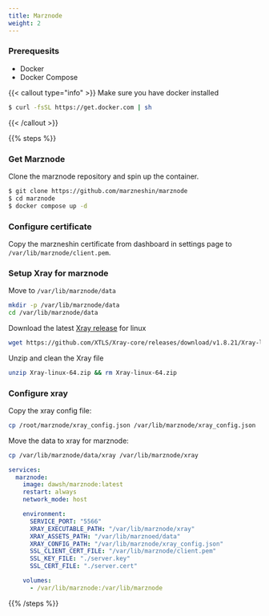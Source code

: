 ```yaml
---
title: Marznode
weight: 2
---
```


### Prerequesits

- Docker
- Docker Compose

{{< callout type="info" >}}
Make sure you have docker installed

```sh
$ curl -fsSL https://get.docker.com | sh
```

{{< /callout >}}

{{% steps %}}

### Get Marznode

Clone the marznode repository and spin up the container.

```sh
$ git clone https://github.com/marzneshin/marznode
$ cd marznode
$ docker compose up -d
```

### Configure certificate

Copy the marzneshin certificate from dashboard in settings page to `/var/lib/marznode/client.pem`.

### Setup Xray for marznode

Move to `/var/lib/marznode/data`

```sh
mkdir -p /var/lib/marznode/data
cd /var/lib/marznode/data
```

Download the latest [Xray release](https://github.com/XTLS/Xray-core/releases/) for linux

```sh
wget https://github.com/XTLS/Xray-core/releases/download/v1.8.21/Xray-linux-64.zip
```

Unzip and clean the Xray file

```sh
unzip Xray-linux-64.zip && rm Xray-linux-64.zip
```

### Configure xray

Copy the xray config file:

```sh
cp /root/marznode/xray_config.json /var/lib/marznode/xray_config.json
```

Move the data to xray for marznode:

```sh
cp /var/lib/marznode/data/xray /var/lib/marznode/xray
```

```yaml
services:
  marznode:
    image: dawsh/marznode:latest
    restart: always
    network_mode: host

    environment:
      SERVICE_PORT: "5566"
      XRAY_EXECUTABLE_PATH: "/var/lib/marznode/xray"
      XRAY_ASSETS_PATH: "/var/lib/marznoed/data"
      XRAY_CONFIG_PATH: "/var/lib/marznode/xray_config.json"
      SSL_CLIENT_CERT_FILE: "/var/lib/marznode/client.pem"
      SSL_KEY_FILE: "./server.key"
      SSL_CERT_FILE: "./server.cert"

    volumes:
      - /var/lib/marznode:/var/lib/marznode
```

{{% /steps %}}

